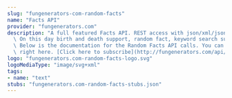 ```yaml
---
slug: "fungenerators-com-random-facts"
name: "Facts API"
provider: "fungenerators.com"
description: "A full featured Facts API. REST access with json/xml/jsonp result support.\
  \ On this day birth and death support, random fact, keyword search support etc.\
  \ Below is the documentation for the Random Facts API calls. You can try them out\
  \ right here. [Click here to subscribe](http://fungenerators.com/api/facts/)\n"
logo: "fungenerators.com-random-facts-logo.svg"
logoMediaType: "image/svg+xml"
tags:
- name: "text"
stubs: "fungenerators.com-random-facts-stubs.json"
---
```

